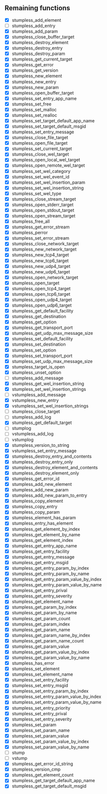 ## Remaining functions

 - [x] stumpless_add_element
 - [ ] stumpless_add_entry
 - [x] stumpless_add_param
 - [x] stumpless_close_buffer_target
 - [x] stumpless_destroy_element
 - [x] stumpless_destroy_entry
 - [x] stumpless_destroy_param
 - [x] stumpless_get_current_target
 - [x] stumpless_get_error
 - [x] stumpless_get_version
 - [x] stumpless_new_element
 - [x] stumpless_new_entry
 - [x] stumpless_new_param
 - [x] stumpless_open_buffer_target
 - [x] stumpless_set_entry_app_name
 - [x] stumpless_set_free
 - [x] stumpless_set_malloc
 - [x] stumpless_set_realloc
 - [x] stumpless_set_target_default_app_name
 - [x] stumpless_set_target_default_msgid
 - [x] stumpless_set_entry_message
 - [x] stumpless_close_file_target
 - [x] stumpless_open_file_target
 - [x] stumpless_set_current_target
 - [x] stumpless_close_wel_target
 - [x] stumpless_open_local_wel_target
 - [x] stumpless_open_remote_wel_target
 - [x] stumpless_set_wel_category
 - [x] stumpless_set_wel_event_id
 - [x] stumpless_set_wel_insertion_param
 - [x] stumpless_set_wel_insertion_string
 - [x] stumpless_set_wel_type
 - [x] stumpless_close_stream_target
 - [x] stumpless_open_stderr_target
 - [x] stumpless_open_stdout_target
 - [x] stumpless_open_stream_target
 - [x] stumpless_free_all
 - [x] stumpless_get_error_stream
 - [x] stumpless_perror
 - [x] stumpless_set_error_stream
 - [x] stumpless_close_network_target
 - [x] stumpless_new_network_target
 - [x] stumpless_new_tcp4_target
 - [x] stumpless_new_tcp6_target
 - [x] stumpless_new_udp4_target
 - [x] stumpless_new_udp6_target
 - [x] stumpless_open_network_target
 - [x] stumpless_open_target
 - [x] stumpless_open_tcp4_target
 - [x] stumpless_open_tcp6_target
 - [x] stumpless_open_udp4_target
 - [x] stumpless_open_udp6_target
 - [x] stumpless_get_default_facility
 - [x] stumpless_get_destination
 - [x] stumpless_get_option
 - [x] stumpless_get_transport_port
 - [x] stumpless_get_udp_max_message_size
 - [x] stumpless_set_default_facility
 - [x] stumpless_set_destination
 - [x] stumpless_set_option
 - [x] stumpless_set_transport_port
 - [x] stumpless_set_udp_max_message_size
 - [x] stumpless_target_is_open
 - [x] stumpless_unset_option
 - [ ] stumpless_add_message
 - [x] stumpless_get_wel_insertion_string
 - [x] stumpless_set_wel_insertion_strings
 - [ ] vstumpless_add_message
 - [x] vstumpless_new_entry
 - [x] vstumpless_set_wel_insertion_strings
 - [ ] stumpless_close_target
 - [ ] stumpless_add_log
 - [x] stumpless_get_default_target
 - [ ] stumplog
 - [ ] vstumpless_add_log
 - [ ] vstumplog
 - [x] stumpless_version_to_string
 - [x] vstumpless_set_entry_message
 - [x] stumpless_destroy_entry_and_contents
 - [x] stumpless_destroy_entry_only
 - [x] stumpless_destroy_element_and_contents
 - [x] stumpless_destroy_element_only
 - [x] stumpless_get_error_id
 - [x] stumpless_add_new_element
 - [x] stumpless_add_new_param
 - [x] stumpless_add_new_param_to_entry
 - [x] stumpless_copy_element
 - [x] stumpless_copy_entry
 - [x] stumpless_copy_param
 - [x] stumpless_element_has_param
 - [x] stumpless_entry_has_element
 - [x] stumpless_get_element_by_index
 - [x] stumpless_get_element_by_name
 - [x] stumpless_get_element_index
 - [x] stumpless_get_entry_app_name
 - [x] stumpless_get_entry_facility
 - [x] stumpless_get_entry_message
 - [x] stumpless_get_entry_msgid
 - [x] stumpless_get_entry_param_by_index
 - [x] stumpless_get_entry_param_by_name
 - [x] stumpless_get_entry_param_value_by_index
 - [x] stumpless_get_entry_param_value_by_name
 - [x] stumpless_get_entry_prival
 - [x] stumpless_get_entry_severity
 - [x] stumpless_get_element_name
 - [x] stumpless_get_param_by_index
 - [x] stumpless_get_param_by_name
 - [x] stumpless_get_param_count
 - [x] stumpless_get_param_index
 - [x] stumpless_get_param_name
 - [x] stumpless_get_param_name_by_index
 - [x] stumpless_get_param_name_count
 - [x] stumpless_get_param_value
 - [x] stumpless_get_param_value_by_index
 - [x] stumpless_get_param_value_by_name
 - [x] stumpless_has_error
 - [x] stumpless_set_element
 - [x] stumpless_set_element_name
 - [x] stumpless_set_entry_facility
 - [x] stumpless_set_entry_msgid
 - [x] stumpless_set_entry_param_by_index
 - [x] stumpless_set_entry_param_value_by_index
 - [x] stumpless_set_entry_param_value_by_name
 - [x] stumpless_set_entry_priority
 - [x] stumpless_set_entry_prival
 - [x] stumpless_set_entry_severity
 - [x] stumpless_set_param
 - [x] stumpless_set_param_name
 - [x] stumpless_set_param_value
 - [x] stumpless_set_param_value_by_index
 - [x] stumpless_set_param_value_by_name
 - [ ] stump
 - [ ] vstump
 - [x] stumpless_get_error_id_string
 - [x] stumpless_version_cmp
 - [x] stumpless_get_element_count
 - [x] stumpless_get_target_default_app_name
 - [x] stumpless_get_target_default_msgid
